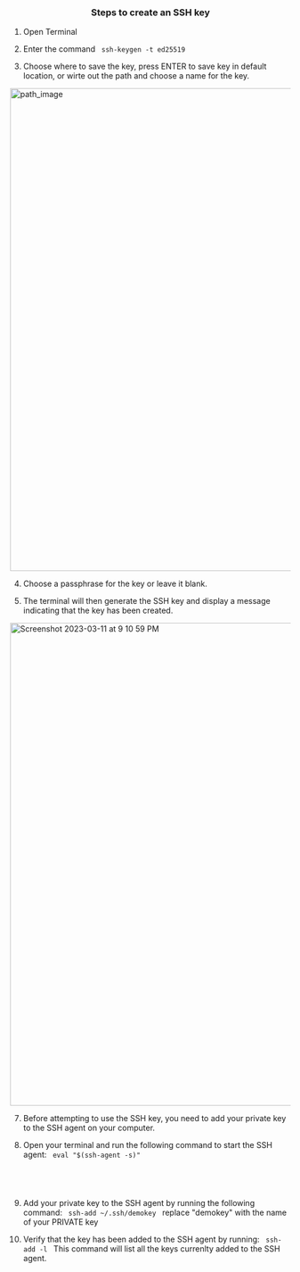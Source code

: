 ### <p align="center">  Steps to create an SSH key </p>

1. Open Terminal
2. Enter the command <code> ssh-keygen -t ed25519 </code>

3. Choose where to save the key, press ENTER to save key in default location, or wirte out the path and choose a name for the key.

<img width="866" alt="path_image" src="https://user-images.githubusercontent.com/124072294/224520413-74d4c3a4-8135-46c4-b89d-3f9ef335a2bd.png">

4. Choose a passphrase for the key or leave it blank.

5. The terminal will then generate the SSH key and display a message indicating that the key has been created.

<img width="866" alt="Screenshot 2023-03-11 at 9 10 59 PM" src="https://user-images.githubusercontent.com/124072294/224520416-dbb5ae04-7919-4794-982b-7e0461351b28.png">

7. Before attempting to use the SSH key, you need to add your private key to the SSH agent on your computer.

8. Open your terminal and run the following command to start the SSH agent: <code> eval "$(ssh-agent -s)"
</code>

9. Add your private key to the SSH agent by running the following command: <code> ssh-add ~/.ssh/demokey </code> replace "demokey" with the name of your PRIVATE key

10. Verify that the key has been added to the SSH agent by running: <code> ssh-add -l </code>
This command will list all the keys currenlty added to the SSH agent.


